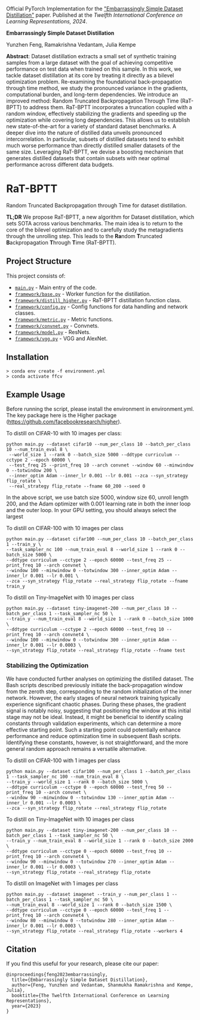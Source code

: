 Official PyTorch Implementation for the ["Embarrassingly Simple Dataset Distillation"](https://openreview.net/forum?id=PLoWVP7Mjc) paper. Published at the *Twelfth International Conference on Learning Representations, 2024*.

**Embarrassingly Simple Dataset Distillation**

Yunzhen Feng, Ramakrishna Vedantam, Julia Kempe

**Abstract**: Dataset distillation extracts a small set of synthetic training samples from a large dataset with the goal of achieving competitive performance on test data when trained on this sample. In this work, we tackle dataset distillation at its core by treating it directly as a bilevel optimization problem. Re-examining the foundational back-propagation through time method, we study the pronounced variance in the gradients, computational burden, and long-term dependencies. We introduce an improved method: Random Truncated Backpropagation Through Time (RaT-BPTT) to address them. RaT-BPTT incorporates a truncation coupled with a random window, effectively stabilizing the gradients and speeding up the optimization while covering long dependencies. This allows us to establish new state-of-the-art for a variety of standard dataset benchmarks. A deeper dive into the nature of distilled data unveils pronounced intercorrelation. In particular, subsets of distilled datasets tend to exhibit much worse performance than directly distilled smaller datasets of the same size. Leveraging RaT-BPTT, we devise a boosting mechanism that generates distilled datasets that contain subsets with near optimal performance across different data budgets.


# RaT-BPTT
Random Truncated Backpropagation through Time for dataset distillation.

**TL;DR** We propose RaT-BPTT, a new algorithm for Dataset distillation, which sets SOTA across various benchmarks. The main idea is to return to the core of the bilevel optimization and to carefully study the metagradients through the unrolling step. This leads to the **Ra**ndom **T**runcated **B**ackpropagation **T**hrough **T**ime (RaT-BPTT).

## Project Structure
This project consists of:
- [`main.py`](./main.py) - Main entry of the code.
- [`framework/base.py`](./framework/base.py) - Worker function for the distillation.
- [`framework/distill_higher.py`](./framework/distill_higher.py) - RaT-BPTT distillation function class.
- [`framework/config.py`](./framework/config.py) - Config functions for data handling and network classes.
- [`framework/metric.py`](./framework/metric.py) - Metric functions.
- [`framework/convnet.py`](./framework/convnet.py) - Convnets.
- [`framework/model.py`](./framework/model.py) - ResNets.
- [`framework/vgg.py`](./framework/metric.py) - VGG and AlexNet.

## Installation

```
> conda env create -f environment.yml
> conda activate ffcv
```

## Example Usage 

Before running the script, please install the environment in environment.yml. The key package here is the Higher package (https://github.com/facebookresearch/higher).

To distill on CIFAR-10 with 10 images per class:

```
python main.py --dataset cifar10 --num_per_class 10 --batch_per_class 10 --num_train_eval 8 \
 --world_size 1 --rank 0 --batch_size 5000 --ddtype curriculum --cctype 2 --epoch 60000 \ 
 --test_freq 25 --print_freq 10 --arch convnet --window 60 --minwindow 0 --totwindow 200 \ 
 --inner_optim Adam --inner_lr 0.001 --lr 0.001 --zca --syn_strategy flip_rotate \ 
 --real_strategy flip_rotate --fname 60_200 --seed 0
```

In the above script, we use batch size 5000, window size 60, unroll length 200, and the Adam optimizer with 0.001 learning rate in both the inner loop and the outer loop. In your GPU setting, you should always select the largest 

To distill on CIFAR-100 with 10 images per class

```
python main.py --dataset cifar100 --num_per_class 10 --batch_per_class 1 --train_y \ 
--task_sampler_nc 100 --num_train_eval 8 --world_size 1 --rank 0 --batch_size 5000 \ 
--ddtype curriculum --cctype 2 --epoch 60000 --test_freq 25 --print_freq 10 --arch convnet \ 
--window 100 --minwindow 0 --totwindow 300 --inner_optim Adam --inner_lr 0.001 --lr 0.001 \ 
--zca --syn_strategy flip_rotate --real_strategy flip_rotate --fname train_y
```

To distill on Tiny-ImageNet with 10 images per class

```
python main.py --dataset tiny-imagenet-200 --num_per_class 10 --batch_per_class 1 --task_sampler_nc 50 \ 
--train_y --num_train_eval 8 --world_size 1 --rank 0 --batch_size 1000 \ 
--ddtype curriculum --cctype 2 --epoch 60000 --test_freq 10 --print_freq 10 --arch convnet4 \ 
--window 100 --minwindow 0 --totwindow 300 --inner_optim Adam --inner_lr 0.001 --lr 0.0003 \ 
--syn_strategy flip_rotate --real_strategy flip_rotate --fname test 
```

### Stabilizing the Optimization

We have conducted further analyses on optimizing the distilled dataset. The Bash scripts described previously initiate the back-propagation window from the zeroth step, corresponding to the random initialization of the inner network. However, the early stages of neural network training typically experience significant chaotic phases. During these phases, the gradient signal is notably noisy, suggesting that positioning the window at this initial stage may not be ideal. Instead, it might be beneficial to identify scaling constants through validation experiments, which can determine a more effective starting point. Such a starting point could potentially enhance performance and reduce optimization time in subsequent Bash scripts. Identifying these constants, however, is not straightforward, and the more general random approach remains a versatile alternative.

To distill on CIFAR-100 with 1 images per class

```
python main.py --dataset cifar100 --num_per_class 1 --batch_per_class 1 --task_sampler_nc 100 --num_train_eval 8 \ 
--train_y --world_size 1 --rank 0 --batch_size 5000 \ 
--ddtype curriculum --cctype 0 --epoch 60000 --test_freq 50 --print_freq 10 --arch convnet \ 
--window 90 --minwindow 0 --totwindow 130 --inner_optim Adam --inner_lr 0.001 --lr 0.0003 \ 
--zca --syn_strategy flip_rotate --real_strategy flip_rotate 
```

To distill on Tiny-ImageNet with 10 images per class

```
python main.py --dataset tiny-imagenet-200 --num_per_class 10 --batch_per_class 1 --task_sampler_nc 50 \ 
--train_y --num_train_eval 8 --world_size 1 --rank 0 --batch_size 2000 \ 
--ddtype curriculum --cctype 0 --epoch 60000 --test_freq 10 --print_freq 10 --arch convnet4 \ 
--window 90 --minwindow 0 --totwindow 270 --inner_optim Adam --inner_lr 0.001 --lr 0.0003 \ 
--syn_strategy flip_rotate --real_strategy flip_rotate 
```

To distill on ImageNet with 1 images per class

```
python main.py --dataset imagenet --train_y --num_per_class 1 --batch_per_class 1 --task_sampler_nc 50 \ 
--num_train_eval 8 --world_size 1 --rank 0 --batch_size 1500 \ 
--ddtype curriculum --cctype 0 --epoch 60000 --test_freq 1 --print_freq 10 --arch convnet4 \ 
--window 80 --minwindow 0 --totwindow 280 --inner_optim Adam --inner_lr 0.001 --lr 0.0003 \ 
--syn_strategy flip_rotate --real_strategy flip_rotate --workers 4
```

## Citation

If you find this useful for your research, please cite our paper:

```
@inproceedings{feng2023embarrassingly,
  title={Embarrassingly Simple Dataset Distillation},
  author={Feng, Yunzhen and Vedantam, Shanmukha Ramakrishna and Kempe, Julia},
  booktitle={The Twelfth International Conference on Learning Representations},
  year={2023}
}
```